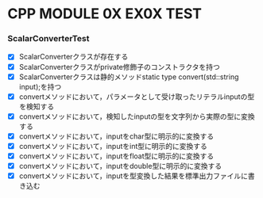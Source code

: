 # CPP MODULE 0X EX0X TEST

### ScalarConverterTest
- [x] ScalarConverterクラスが存在する
- [x] ScalarConverterクラスがprivate修飾子のコンストラクタを持つ
- [x] ScalarConverterクラスは静的メソッドstatic type convert(std::string input);を持つ
- [x] convertメソッドにおいて，パラメータとして受け取ったリテラルinputの型を検知する
- [x] convertメソッドにおいて，検知したinputの型を文字列から実際の型に変換する
- [x] convertメソッドにおいて，inputをchar型に明示的に変換する
- [x] convertメソッドにおいて，inputをint型に明示的に変換する
- [x] convertメソッドにおいて，inputをfloat型に明示的に変換する
- [x] convertメソッドにおいて，inputをdouble型に明示的に変換する
- [x] convertメソッドにおいて，inputを型変換した結果を標準出力ファイルに書き込む
